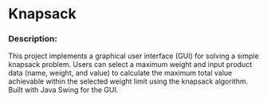 # Knapsack

### Description:  
This project implements a graphical user interface (GUI) for solving a simple knapsack problem. Users can select a maximum weight and input product data (name, weight, and value) to calculate the maximum total value achievable within the selected weight limit using the knapsack algorithm. Built with Java Swing for the GUI.
